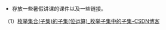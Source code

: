 * 存放一些暑假讲课的课件以及一些链接。

​	（1）[枚举集合(子集)的子集(位运算)_枚举子集中的子集-CSDN博客](https://blog.csdn.net/Code92007/article/details/93784608)
